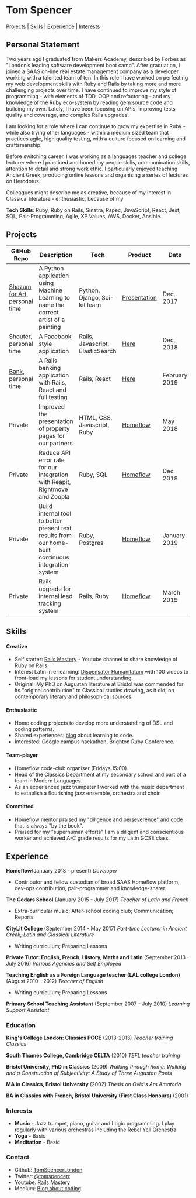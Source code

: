 # Tom Spencer

[Projects](#projects) | [Skills](#skills) | [Experience](#experience) | [Interests](#interests)

## Personal Statement

Two years ago I graduated from Makers Academy, described by Forbes as "London’s leading software development boot camp". After graduation, I joined a SAAS on-line real estate management company as a developer working with a talented team of ten. In this role I have worked on perfecting my web development skills with Ruby and Rails by taking more and more challenging projects over time. I have continued to improve my style of programming - with elements of TDD, OOP and refactoring - and my knowledge of the Ruby eco-system by reading gem source code and building my own. Lately, I have been focusing on APIs, improving tests quality and coverage, and complex Rails upgrades.

I am looking for a role where I can continue to grow my expertise in Ruby - while also trying other languages - within a medium sized team that practices agile, high quality testing, with a culture focused on learning and craftsmanship.

Before switching career, I was working as a languages teacher and college lecturer where I practiced and honed my people skills, communication skills, attention to detail and strong work ethic. I particularly enjoyed teaching Ancient Greek, producing online lessons and organising a series of lectures on Herodotus.

Colleagues might describe me as creative, because of my interest in Classical literature - enthusiastic, because of my 

__Tech Skills__: Ruby, Ruby on Rails, Sinatra, Rspec, JavaScript, React, Jest, SQL, Pair-Programming, Agile, XP Values, AWS, Docker, Ansible.

## Projects

| GitHub Repo | Description | Tech | Product | Date 
| ----------- | ----------- | ---- | ------- | ----
| [Shazam for Art](https://github.com/TomSpencerLondon/shazam_for_art), personal time| A Python application using Machine Learning to name the correct artist of a painting | Python, Django, Sci-kit learn | [Presentation](https://www.facebook.com/MakersAcademy/videos/vb.367457470014643/1525253554235023/?type=2&theater)| Dec, 2017
| [Shouter](https://github.com/TomSpencerLondon/Shouter), personal time| A Facebook style application | Rails, Javascript, ElasticSearch | [Here](https://vast-atoll-20319.herokuapp.com/)| Dec, 2018 
| [Bank](https://github.com/TomSpencerLondon/bank_application), personal time| A Rails banking application with Rails, React and full testing| Rails, React |  [Here](https://bankapporganiser.herokuapp.com/)| February 2019
|Private | Improved the presentation of property pages for our partners| HTML, CSS, Javascript, Ruby| [Homeflow](https://www.homeflow.co.uk/) | May 2018
|Private| Reduce API error rate for our integration with Reapit, Rightmove and Zoopla| Ruby, SQL| [Homeflow](https://www.homeflow.co.uk/) | Dec 2018
|Private| Build internal tool to better present test results from our home-built continuous integration system | Ruby, Postgres| [Homeflow](https://www.homeflow.co.uk/)| January 2019
|Private| Rails upgrade for internal lead tracking system | Rails, Ruby| [Homeflow](https://www.homeflow.co.uk/) | March 2019

## Skills

#### Creative
* Self starter: [Rails Mastery](https://www.youtube.com/watch?v=JyM_sRkGaME) - Youtube channel to share knowledge of Ruby on Rails.
* Interest Latin in e-learning: [Dispensator Humanitatum](https://www.youtube.com/watch?v=VM4ScXd5CkA&list=PLhhkrQZ2EUKwmtj99Xz95r6rpRnGZ5Brb&index=21) with 100 videos to front-load my lessons for student understanding. 
* Original: My PhD on Augustan literature at Bristol was commended for its "original contribution" to Classical studies drawing, as it did, on contemporary literary and philosophical sources.  


#### Enthusiastic
* Home coding projects to develop more understanding of DSL and coding patterns.
* Shared experiences: [blog](https://medium.com/@tomspencer_uk) about learning to code. 
* Interested: Google campus hackathon, Brighton Ruby Conference.

#### Team-player
* Homeflow code-club organiser (Fridays 15:00).
* Head of the Classics Department at my secondary school and part of a team in Modern Languages. 
* As an experienced jazz trumpeter I worked with the music department to establish a flourishing jazz ensemble, orchestra and choir.

#### Committed
* Homeflow mentor praised my "diligence and perseverence" and code that is always "by the book".
* Praised for my "superhuman efforts" I am a diligent and conscientious worker and achieved A-C grade results for my Latin GCSE class.

## Experience

**Homeflow**(January 2018 - present)
*Developer*
- Contributor and fellow custodian of broad SAAS Homeflow platform, dev-ops contribution, pair-programmer and knowledge-sharer. 

**The Cedars School** (January 2015 - July 2017) 
*Teacher of Latin and French*
- Extra-curricular music; After-school coding club; Communication; Reports 

**CityLit College** (September 2014 - May 2017) 
*Part-time Lecturer in Ancient Greek, Latin and Classical Literature*
- Writing curriculum; Preparing Lessons 

**Private Tutor: English, French, History, Maths and Latin** (September 2013 - July 2016)
*Various Agencies and Self Employed* 

**Teaching English as a Foreign Language teacher (LAL college London)** (August 2010 - 2012)
*Teacher of English* 
- Writing curriculum; Preparing Lessons

**Primary School Teaching Assistant** (September 2007 - July 2010)
*Learning Support Assistant*

### Education

**King's College London: Classics PGCE** (2013-2013)
*Teacher training Classics*

**South Thames College, Cambridge CELTA** (2010)
*TEFL teacher training*

**Bristol University, PhD in Classics** (2009)
*Walking through Rome: Walking and a Construction of Subjectivity: A Study of Three Augustan Poets*

**MA in Classics, Bristol University** (2002)
*Thesis on Ovid's Ars Amatoria*

**BA in Classics with French, Bristol University (First Class Honours)** (2001)

### Interests

- **Music** - Jazz trumpet, piano, guitar and Logic programming. I play regularly with various orchestras including the [Rebel Yell Orchestra](https://www.youtube.com/watch?v=oY3XAV5X0cs)
- **Yoga** - Basic
- **Meditation** - Basic

### Contact
- Github: [TomSpencerLondon](https://github.com/TomSpencerLondon)
- Twitter: [@tomspencerr](https://twitter.com/TomSpencerr/media)
- Youtube: [Rails Mastery](https://www.youtube.com/watch?v=JyM_sRkGaME)
- Medium: [Blog about coding](https://medium.com/@tomspencer_uk)
